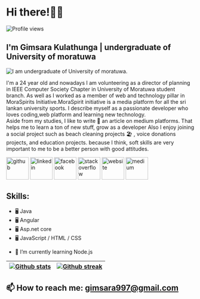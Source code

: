 # Hi there!👋👋
![Profile views](https://gpvc.arturio.dev/gima1997)  
## I'm Gimsara Kulathunga | undergraduate of University of moratuwa   
![I am undergraduate of University of moratuwa.](https://physicsgurukul.files.wordpress.com/2019/02/character-1.gif)

I'm a 24 year old and nowadays I am volunteering as a director of planning in IEEE Computer Society Chapter in University of Moratuwa student branch. As well as I worked as a member of web and technology pillar in MoraSpirits Initiative.MoraSpirit initiative is a media platform for all the sri lankan university sports. I describe myself as a passionate developer who loves coding,web platform and learning new technology.<br>
Aside from my studies, I like to write 📝 an article on medium platforms. That helps me to learn a ton of new stuff, grow as a developer Also I enjoy joining a social project such as beach cleaning projects 🏖 , voice donations projects, and education projects. because I think, soft skills are very important to me to be a better person with good attitudes.

[<img src="https://img.icons8.com/color/144/000000/github--v1.png" alt='github' height='60'>](https://github.com/gima1997)  [<img src="https://img.icons8.com/color/96/000000/linkedin.png" alt='linkedin' height='60'>](https://www.linkedin.com/in/gimsara1997/)  [<img src="https://img.icons8.com/color/144/000000/facebook-circled--v5.png" alt='facebook' height='60'>](https://www.facebook.com/gimsara.kulathunga)  [<img src='https://cdn.jsdelivr.net/npm/simple-icons@3.0.1/icons/stackoverflow.svg' alt='stackoverflow' height='60'>](https://stackoverflow.com/users/14639075)  [<img src="https://img.icons8.com/color/144/000000/internet--v2.png" alt='website' height='60'>](http://bit.ly/iam-gimsara)  [<img src="https://img.icons8.com/color/48/000000/medium-monogram.png" alt='medium' height='60'>](https://medium.com/@gimsara)  

## Skills:  
+ 🖥️ Java 
+ 🖥️ Angular
+ 🖥️ Asp.net core
+ 🖥️ JavaScript / HTML / CSS
- 🌱 I’m currently learning Node.js  

| [![Github stats](https://github-readme-stats.vercel.app/api?username=gima1997&theme=blue-green)](https://github.com/gima1997/github-readme-stats)       | [![Github streak](https://github-readme-streak-stats.herokuapp.com/?user=gima1997&theme=blue-green)](https://github.com/gima1997/github-readme-streak-stats)        |
| ------------- |:-------------:|

    


## 📫 How to reach me: gimsara997@gmail.com 


 


